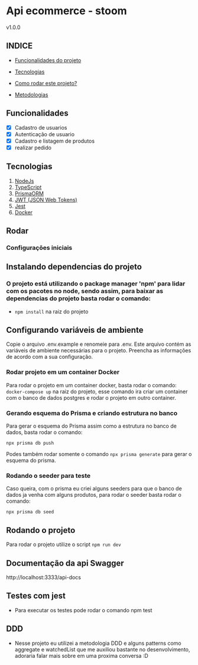 # Api ecommerce - stoom

v1.0.0

## INDICE

-   <a href="#funcionalidades">Funcionalidades do projeto</a>

-   <a href="#tecnologias">Tecnologias</a>

-   <a href="#rodar">Como rodar este projeto?</a>

-   <a href="#metodologias">Metodologias </a>

## Funcionalidades

-   [x] Cadastro de usuarios
-   [x] Autenticação de usuario
-   [x] Cadastro e listagem de produtos
-   [x] realizar pedido

## Tecnologias

1. [NodeJs](https://nodejs.org/en)
2. [TypeScript](https://www.typescriptlang.org/)
3. [PrismaORM](https://www.prisma.io/)
4. [JWT (JSON Web Tokens)](https://jwt.io/)
5. [Jest](https://jestjs.io/pt-BR/)
6. [Docker](https://www.docker.com)

## Rodar

### Configurações iniciais

## Instalando dependencias do projeto

### O projeto está utilizando o package manager 'npm' para lidar com os pacotes no node, sendo assim, para baixar as dependencias do projeto basta rodar o comando:

-   `npm install` na raiz do projeto

## Configurando variáveis de ambiente

Copie o arquivo .env.example e renomeie para .env. Este arquivo contém as variáveis de ambiente necessárias para o projeto. Preencha as informações de acordo com a sua configuração.

### Rodar projeto em um container Docker

Para rodar o projeto em um container docker, basta rodar o comando: `docker-compose up` na raiz do projeto, esse comando ira criar um container com o banco de dados postgres e rodar o projeto em outro container.

### Gerando esquema do Prisma e criando estrutura no banco

Para gerar o esquema do Prisma assim como a estrutura no banco de dados, basta rodar o comando:

`npx prisma db push`

Podes também rodar somente o comando `npx prisma generate` para gerar o esquema do prisma.

### Rodando o seeder para teste

Caso queira, com o prisma eu criei alguns seeders para que o banco de dados ja venha com alguns produtos, para rodar o seeder basta rodar o comando:

`npx prisma db seed`

## Rodando o projeto

Para rodar o projeto utilize o script `npm run dev`

## Documentação da api Swagger

http://localhost:3333/api-docs

## Testes com jest

-   Para executar os testes pode rodar o comando npm test

## DDD

-   Nesse projeto eu utilizei a metodologia DDD e alguns patterns como aggregate e watchedList que me auxiliou bastante no desenvolvimento, adoraria falar mais sobre em uma proxima conversa :D
